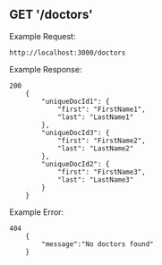 ## GET '/doctors'


Example Request:

    http://localhost:3000/doctors

Example Response:

    200
        {
            "uniqueDocId1": {
                "first": "FirstName1",
                "last": "LastName1"
            },
            "uniqueDocId3": {
                "first": "FirstName2",
                "last": "LastName2"
            },
            "uniqueDocId2": {
                "first": "FirstName3",
                "last": "LastName3"
            }
        }    

Example Error:

    404
        {
            "message":"No doctors found"
        }
